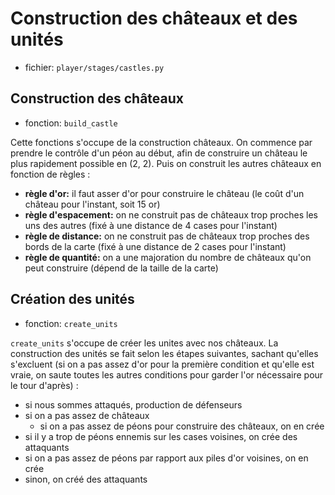 # Construction des châteaux et des unités

- fichier: `player/stages/castles.py`

## Construction des châteaux

- fonction: `build_castle`

Cette fonctions s'occupe de la construction châteaux. On commence par prendre le contrôle d'un péon au début, afin de construire un château le plus rapidement possible en (2, 2). Puis on construit les autres châteaux en fonction de règles :

- **règle d'or:** il faut asser d'or pour construire le château (le coût d'un château pour l'instant, soit 15 or)
- **règle d'espacement:** on ne construit pas de châteaux trop proches les uns des autres (fixé à une distance de 4 cases pour l'instant)
- **règle de distance:** on ne construit pas de châteaux trop proches des bords de la carte (fixé à une distance de 2 cases pour l'instant)
- **règle de quantité:** on a une majoration du nombre de châteaux qu'on peut construire (dépend de la taille de la carte)

## Création des unités

- fonction: `create_units`

`create_units` s'occupe de créer les unites avec nos châteaux. La construction des unités se fait selon les étapes suivantes, sachant qu'elles s'excluent (si on a pas assez d'or pour la première condition et qu'elle est vraie, on saute toutes les autres conditions pour garder l'or nécessaire pour le tour d'après) :

- si nous sommes attaqués, production de défenseurs
- si on a pas assez de châteaux
  - si on a pas assez de péons pour construire des châteaux, on en crée
- si il y a trop de péons ennemis sur les cases voisines, on crée des attaquants
- si on a pas assez de péons par rapport aux piles d'or voisines, on en crée
- sinon, on créé des attaquants
